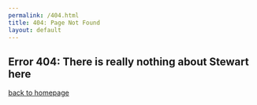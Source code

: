 ```yaml
---
permalink: /404.html
title: 404: Page Not Found
layout: default
---
```

## Error 404: There is really nothing about Stewart here
[back to homepage](./Boba-Weather/index.md)

